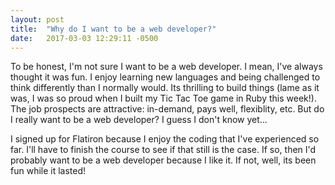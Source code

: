 ```yaml
---
layout: post
title:  "Why do I want to be a web developer?"
date:   2017-03-03 12:29:11 -0500
---
```



To be honest, I'm not sure I want to be a web developer. I mean, I've always thought it was fun. I enjoy learning new languages and being challenged to think differently than I normally would. Its thrilling to build things (lame as it was, I was so proud when I built my Tic Tac Toe game in Ruby this week!). The job prospects are attractive: in-demand, pays well, flexiblity, etc. But do I really want to be a web developer? I guess I don't know yet... 

I signed up for Flatiron because I enjoy the coding that I've experienced so far. I'll have to finish the course to see if that still is the case. If so, then I'd probably want to be a web developer because I like it. If not, well, its been fun while it lasted! 
